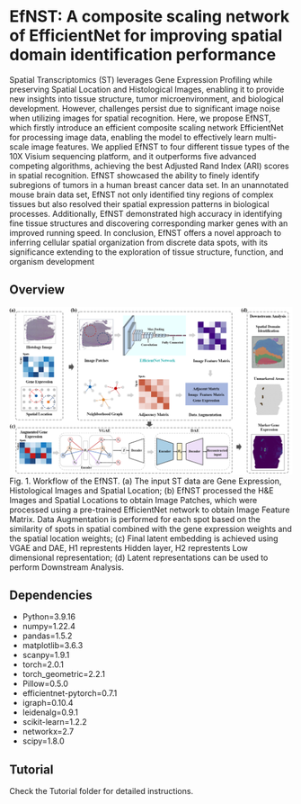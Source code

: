 # EfNST: A composite scaling network of EfficientNet for improving spatial domain identification performance
Spatial Transcriptomics (ST) leverages Gene Expression Profiling while preserving Spatial Location and Histological Images, enabling it to provide new insights into tissue structure, tumor microenvironment, and biological development. However, challenges persist due to significant image noise when utilizing images for spatial recognition. Here, we propose EfNST, which firstly introduce an efficient composite scaling network EfficientNet for processing image data, enabling the model to effectively learn multi-scale image features. We applied EfNST to four different tissue types of the 10X Visium sequencing platform, and it outperforms five advanced competing algorithms, achieving the best Adjusted Rand Index (ARI) scores in spatial recognition. EfNST showcased the ability to finely identify subregions of tumors in a human breast cancer data set. In an unannotated mouse brain data set, EfNST not only identified tiny regions of complex tissues but also resolved their spatial expression patterns in biological processes. Additionally, EfNST demonstrated high accuracy in identifying fine tissue structures and discovering corresponding marker genes with an improved running speed. In conclusion, EfNST offers a novel approach to inferring cellular spatial organization from discrete data spots, with its significance extending to the exploration of tissue structure, function, and organism development
## Overview
![image](https://github.com/Zaoyanan/EfNST/blob/main/figure/Overview.png)
Fig. 1. Workflow of the EfNST. (a) The input ST data are Gene Expression, Histological Images and Spatial Location; (b) EfNST processed the H&E Images and Spatial Locations to obtain Image Patches, which were processed using a pre-trained EfficientNet network to obtain Image Feature Matrix. Data Augmentation is performed for each spot based on the similarity of spots in spatial combined with the gene expression weights and the spatial location weights; (c) Final latent embedding is achieved using VGAE and DAE, H1 represtents Hidden layer, H2 represtents Low dimensional representation; (d) Latent representations can be used to perform Downstream Analysis.
## Dependencies
- Python=3.9.16
- numpy=1.22.4
- pandas=1.5.2
- matplotlib=3.6.3
- scanpy=1.9.1
- torch=2.0.1
- torch_geometric=2.2.1
- Pillow=0.5.0
- efficientnet-pytorch=0.7.1
- igraph=0.10.4
- leidenalg=0.9.1
- scikit-learn=1.2.2
- networkx=2.7
- scipy=1.8.0
## Tutorial
Check the Tutorial folder for detailed instructions.
